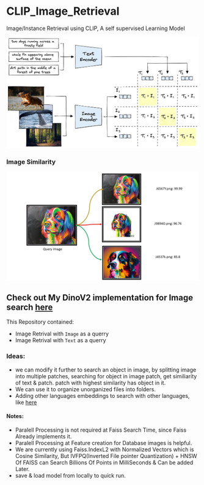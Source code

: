 # CLIP_Image_Retrieval
Image/Instance Retrieval using CLIP, A self supervised Learning Model

![architecture](assets/Clip_architecture.png)

### Image Similarity

![Retrieval](assets/result.jpg)

## Check out My DinoV2 implementation for Image search [here](https://github.com/purnasai/Dino_V2)

This Repository contained:
- Image Retrival with `Image` as a querry
- Image Retrival with `Text` as a querry

### Ideas:
- we can modify it further to search an object in image, by splitting image into multiple patches, searching for object in image patch, get similiarity of text & patch. patch with highest similarity has object in it.
- We can use it to organize unorganized files into folders.
- Adding other languages embeddings to search with other languages, like [here](https://github.com/clip-italian/clip-italian/)

#### Notes:
- Paralell Processing is not required at Faiss Search Time, since Faiss Already implements it.
- Paralell Processing at Feature creation for Database images is helpful.
- We are currently using Faiss.IndexL2 with Normalized Vectors which is Cosine Similarity, But IVFPQ(Inverted File pointer Quantization) + HNSW Of FAISS can Search Billions Of Points in MilliSeconds & Can be added Later.
- save & load model from locally to quick run.
